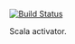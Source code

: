 [![Build Status](http://46.101.221.27:8080/job/scala%20push/badge/icon)](http://46.101.221.27:8080/job/scala%20push/)

Scala activator.
